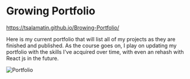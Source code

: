 # Growing Portfolio

https://tsalamatin.github.io/Browing-Portfolio/

Here is my current portfolio that will list all of my projects as they are finished and published. As the course goes on, I play on updating my portfolio with the skills I've acquired over time, with even an rehash with React js in the future.

![Portfolio](https://user-images.githubusercontent.com/128180862/236632014-c430d5cb-1660-416c-ad83-b51e0baa37c2.png)






